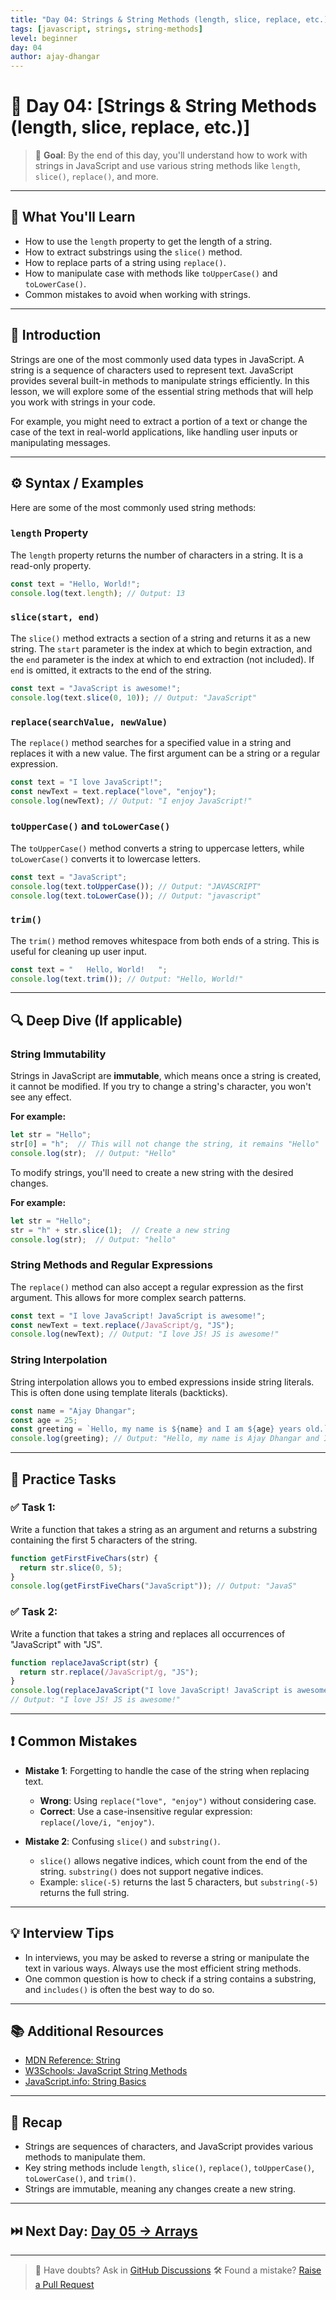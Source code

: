 ```yaml
---
title: "Day 04: Strings & String Methods (length, slice, replace, etc.)"
tags: [javascript, strings, string-methods]
level: beginner
day: 04
author: ajay-dhangar
---
```


# 📅 Day 04: [Strings & String Methods (length, slice, replace, etc.)]

> 🎯 **Goal**: By the end of this day, you'll understand how to work with strings in JavaScript and use various string methods like `length`, `slice()`, `replace()`, and more.

---

## 📌 What You'll Learn

* How to use the `length` property to get the length of a string.
* How to extract substrings using the `slice()` method.
* How to replace parts of a string using `replace()`.
* How to manipulate case with methods like `toUpperCase()` and `toLowerCase()`.
* Common mistakes to avoid when working with strings.

---

## 📖 Introduction

Strings are one of the most commonly used data types in JavaScript. A string is a sequence of characters used to represent text. JavaScript provides several built-in methods to manipulate strings efficiently. In this lesson, we will explore some of the essential string methods that will help you work with strings in your code.

For example, you might need to extract a portion of a text or change the case of the text in real-world applications, like handling user inputs or manipulating messages.

---

## ⚙️ Syntax / Examples

Here are some of the most commonly used string methods:

### `length` Property

The `length` property returns the number of characters in a string. It is a read-only property.

```js
const text = "Hello, World!";
console.log(text.length); // Output: 13
```

### `slice(start, end)`

The `slice()` method extracts a section of a string and returns it as a new string. The `start` parameter is the index at which to begin extraction, and the `end` parameter is the index at which to end extraction (not included). If `end` is omitted, it extracts to the end of the string.

```js
const text = "JavaScript is awesome!";
console.log(text.slice(0, 10)); // Output: "JavaScript"
```

### `replace(searchValue, newValue)`

The `replace()` method searches for a specified value in a string and replaces it with a new value. The first argument can be a string or a regular expression.

```js
const text = "I love JavaScript!";
const newText = text.replace("love", "enjoy");
console.log(newText); // Output: "I enjoy JavaScript!"
```

### `toUpperCase()` and `toLowerCase()`

The `toUpperCase()` method converts a string to uppercase letters, while `toLowerCase()` converts it to lowercase letters.

```js
const text = "JavaScript";
console.log(text.toUpperCase()); // Output: "JAVASCRIPT"
console.log(text.toLowerCase()); // Output: "javascript"
```

### `trim()`

The `trim()` method removes whitespace from both ends of a string. This is useful for cleaning up user input.

```js
const text = "   Hello, World!   ";
console.log(text.trim()); // Output: "Hello, World!"
```

---

## 🔍 Deep Dive (If applicable)

### String Immutability

Strings in JavaScript are **immutable**, which means once a string is created, it cannot be modified. If you try to change a string's character, you won't see any effect.

**For example:**

```js
let str = "Hello";
str[0] = "h";  // This will not change the string, it remains "Hello"
console.log(str);  // Output: "Hello"
```

To modify strings, you'll need to create a new string with the desired changes. 

**For example:**

```js
let str = "Hello";
str = "h" + str.slice(1);  // Create a new string
console.log(str);  // Output: "hello"
```

### String Methods and Regular Expressions

The `replace()` method can also accept a regular expression as the first argument. This allows for more complex search patterns.

```js
const text = "I love JavaScript! JavaScript is awesome!";
const newText = text.replace(/JavaScript/g, "JS");
console.log(newText); // Output: "I love JS! JS is awesome!"
```

### String Interpolation

String interpolation allows you to embed expressions inside string literals. This is often done using template literals (backticks).

```js
const name = "Ajay Dhangar";
const age = 25;
const greeting = `Hello, my name is ${name} and I am ${age} years old.`;
console.log(greeting); // Output: "Hello, my name is Ajay Dhangar and I am 25 years old."
```

---

## 🧪 Practice Tasks

### ✅ Task 1:

Write a function that takes a string as an argument and returns a substring containing the first 5 characters of the string.

```js
function getFirstFiveChars(str) {
  return str.slice(0, 5);
}
console.log(getFirstFiveChars("JavaScript")); // Output: "JavaS"
```

### ✅ Task 2:

Write a function that takes a string and replaces all occurrences of "JavaScript" with "JS".

```js
function replaceJavaScript(str) {
  return str.replace(/JavaScript/g, "JS");
}
console.log(replaceJavaScript("I love JavaScript! JavaScript is awesome!")); 
// Output: "I love JS! JS is awesome!"
```

---

## ❗ Common Mistakes

* **Mistake 1**: Forgetting to handle the case of the string when replacing text.

  * **Wrong**: Using `replace("love", "enjoy")` without considering case.
  * **Correct**: Use a case-insensitive regular expression: `replace(/love/i, "enjoy")`.
* **Mistake 2**: Confusing `slice()` and `substring()`.

  * `slice()` allows negative indices, which count from the end of the string. `substring()` does not support negative indices.
  * Example: `slice(-5)` returns the last 5 characters, but `substring(-5)` returns the full string.

---

## 💡 Interview Tips

* In interviews, you may be asked to reverse a string or manipulate the text in various ways. Always use the most efficient string methods.
* One common question is how to check if a string contains a substring, and `includes()` is often the best way to do so.

---

## 📚 Additional Resources

* [MDN Reference: String](https://developer.mozilla.org/en-US/docs/Web/JavaScript/Reference/Global_Objects/String)
* [W3Schools: JavaScript String Methods](https://www.w3schools.com/js/js_string_methods.asp)
* [JavaScript.info: String Basics](https://javascript.info/string)

---

## 🔁 Recap

* Strings are sequences of characters, and JavaScript provides various methods to manipulate them.
* Key string methods include `length`, `slice()`, `replace()`, `toUpperCase()`, `toLowerCase()`, and `trim()`.
* Strings are immutable, meaning any changes create a new string.

---

## ⏭️ Next Day: [Day 05 → Arrays](./day05.md)

---

> 💬 Have doubts? Ask in [GitHub Discussions](https://github.com/ajay-dhangar/200-days-of-javascript/discussions)
> 🛠 Found a mistake? [Raise a Pull Request](https://github.com/ajay-dhangar/200-days-of-javascript/pulls)

